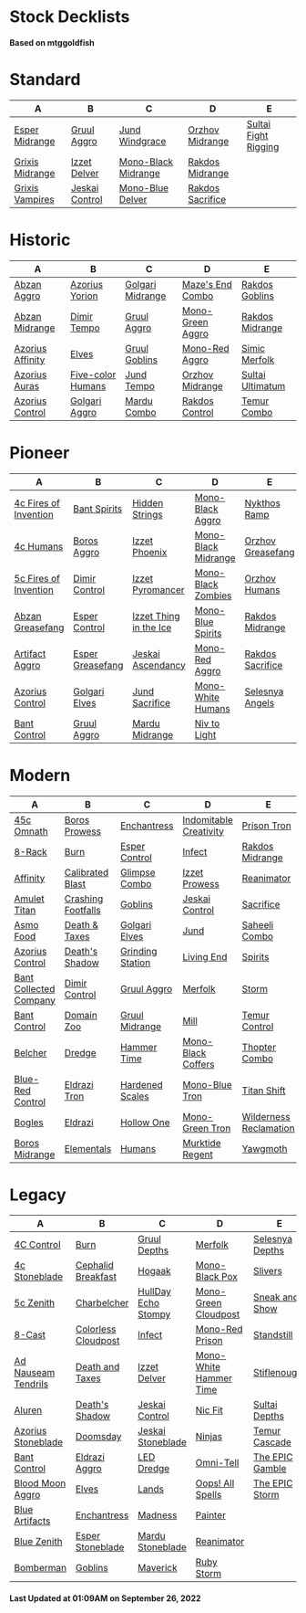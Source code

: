 # Stock Decklists
#### Based on mtggoldfish


# Standard

|                                A                                 |                               B                                |                                    C                                     |                                 D                                  |                                     E                                      |
|------------------------------------------------------------------|----------------------------------------------------------------|--------------------------------------------------------------------------|--------------------------------------------------------------------|----------------------------------------------------------------------------|
|[Esper Midrange](./mtggoldfish/Standard/decks/Esper_Midrange.md)  |[Gruul Aggro](./mtggoldfish/Standard/decks/Gruul_Aggro.md)      |[Jund Windgrace](./mtggoldfish/Standard/decks/Jund_Windgrace.md)          |[Orzhov Midrange](./mtggoldfish/Standard/decks/Orzhov_Midrange.md)  |[Sultai Fight Rigging](./mtggoldfish/Standard/decks/Sultai_Fight_Rigging.md)|
|[Grixis Midrange](./mtggoldfish/Standard/decks/Grixis_Midrange.md)|[Izzet Delver](./mtggoldfish/Standard/decks/Izzet_Delver.md)    |[Mono-Black Midrange](./mtggoldfish/Standard/decks/Mono-Black_Midrange.md)|[Rakdos Midrange](./mtggoldfish/Standard/decks/Rakdos_Midrange.md)  |                                                                            |
|[Grixis Vampires](./mtggoldfish/Standard/decks/Grixis_Vampires.md)|[Jeskai Control](./mtggoldfish/Standard/decks/Jeskai_Control.md)|[Mono-Blue Delver](./mtggoldfish/Standard/decks/Mono-Blue_Delver.md)      |[Rakdos Sacrifice](./mtggoldfish/Standard/decks/Rakdos_Sacrifice.md)|                                                                            |


# Historic

|                                 A                                  |                                  B                                   |                                 C                                  |                                 D                                  |                                 E                                  |
|--------------------------------------------------------------------|----------------------------------------------------------------------|--------------------------------------------------------------------|--------------------------------------------------------------------|--------------------------------------------------------------------|
|[Abzan Aggro](./mtggoldfish/Historic/decks/Abzan_Aggro.md)          |[Azorius Yorion](./mtggoldfish/Historic/decks/Azorius_Yorion.md)      |[Golgari Midrange](./mtggoldfish/Historic/decks/Golgari_Midrange.md)|[Maze's End Combo](./mtggoldfish/Historic/decks/Maze's_End_Combo.md)|[Rakdos Goblins](./mtggoldfish/Historic/decks/Rakdos_Goblins.md)    |
|[Abzan Midrange](./mtggoldfish/Historic/decks/Abzan_Midrange.md)    |[Dimir Tempo](./mtggoldfish/Historic/decks/Dimir_Tempo.md)            |[Gruul Aggro](./mtggoldfish/Historic/decks/Gruul_Aggro.md)          |[Mono-Green Aggro](./mtggoldfish/Historic/decks/Mono-Green_Aggro.md)|[Rakdos Midrange](./mtggoldfish/Historic/decks/Rakdos_Midrange.md)  |
|[Azorius Affinity](./mtggoldfish/Historic/decks/Azorius_Affinity.md)|[Elves](./mtggoldfish/Historic/decks/Elves.md)                        |[Gruul Goblins](./mtggoldfish/Historic/decks/Gruul_Goblins.md)      |[Mono-Red Aggro](./mtggoldfish/Historic/decks/Mono-Red_Aggro.md)    |[Simic Merfolk](./mtggoldfish/Historic/decks/Simic_Merfolk.md)      |
|[Azorius Auras](./mtggoldfish/Historic/decks/Azorius_Auras.md)      |[Five-color Humans](./mtggoldfish/Historic/decks/Five-color_Humans.md)|[Jund Tempo](./mtggoldfish/Historic/decks/Jund_Tempo.md)            |[Orzhov Midrange](./mtggoldfish/Historic/decks/Orzhov_Midrange.md)  |[Sultai Ultimatum](./mtggoldfish/Historic/decks/Sultai_Ultimatum.md)|
|[Azorius Control](./mtggoldfish/Historic/decks/Azorius_Control.md)  |[Golgari Aggro](./mtggoldfish/Historic/decks/Golgari_Aggro.md)        |[Mardu Combo](./mtggoldfish/Historic/decks/Mardu_Combo.md)          |[Rakdos Control](./mtggoldfish/Historic/decks/Rakdos_Control.md)    |[Temur Combo](./mtggoldfish/Historic/decks/Temur_Combo.md)          |


# Pioneer

|                                      A                                      |                                 B                                 |                                       C                                       |                                    D                                    |                                  E                                  |
|-----------------------------------------------------------------------------|-------------------------------------------------------------------|-------------------------------------------------------------------------------|-------------------------------------------------------------------------|---------------------------------------------------------------------|
|[4c Fires of Invention](./mtggoldfish/Pioneer/decks/4c_Fires_of_Invention.md)|[Bant Spirits](./mtggoldfish/Pioneer/decks/Bant_Spirits.md)        |[Hidden Strings](./mtggoldfish/Pioneer/decks/Hidden_Strings.md)                |[Mono-Black Aggro](./mtggoldfish/Pioneer/decks/Mono-Black_Aggro.md)      |[Nykthos Ramp](./mtggoldfish/Pioneer/decks/Nykthos_Ramp.md)          |
|[4c Humans](./mtggoldfish/Pioneer/decks/4c_Humans.md)                        |[Boros Aggro](./mtggoldfish/Pioneer/decks/Boros_Aggro.md)          |[Izzet Phoenix](./mtggoldfish/Pioneer/decks/Izzet_Phoenix.md)                  |[Mono-Black Midrange](./mtggoldfish/Pioneer/decks/Mono-Black_Midrange.md)|[Orzhov Greasefang](./mtggoldfish/Pioneer/decks/Orzhov_Greasefang.md)|
|[5c Fires of Invention](./mtggoldfish/Pioneer/decks/5c_Fires_of_Invention.md)|[Dimir Control](./mtggoldfish/Pioneer/decks/Dimir_Control.md)      |[Izzet Pyromancer](./mtggoldfish/Pioneer/decks/Izzet_Pyromancer.md)            |[Mono-Black Zombies](./mtggoldfish/Pioneer/decks/Mono-Black_Zombies.md)  |[Orzhov Humans](./mtggoldfish/Pioneer/decks/Orzhov_Humans.md)        |
|[Abzan Greasefang](./mtggoldfish/Pioneer/decks/Abzan_Greasefang.md)          |[Esper Control](./mtggoldfish/Pioneer/decks/Esper_Control.md)      |[Izzet Thing in the Ice](./mtggoldfish/Pioneer/decks/Izzet_Thing_in_the_Ice.md)|[Mono-Blue Spirits](./mtggoldfish/Pioneer/decks/Mono-Blue_Spirits.md)    |[Rakdos Midrange](./mtggoldfish/Pioneer/decks/Rakdos_Midrange.md)    |
|[Artifact Aggro](./mtggoldfish/Pioneer/decks/Artifact_Aggro.md)              |[Esper Greasefang](./mtggoldfish/Pioneer/decks/Esper_Greasefang.md)|[Jeskai Ascendancy](./mtggoldfish/Pioneer/decks/Jeskai_Ascendancy.md)          |[Mono-Red Aggro](./mtggoldfish/Pioneer/decks/Mono-Red_Aggro.md)          |[Rakdos Sacrifice](./mtggoldfish/Pioneer/decks/Rakdos_Sacrifice.md)  |
|[Azorius Control](./mtggoldfish/Pioneer/decks/Azorius_Control.md)            |[Golgari Elves](./mtggoldfish/Pioneer/decks/Golgari_Elves.md)      |[Jund Sacrifice](./mtggoldfish/Pioneer/decks/Jund_Sacrifice.md)                |[Mono-White Humans](./mtggoldfish/Pioneer/decks/Mono-White_Humans.md)    |[Selesnya Angels](./mtggoldfish/Pioneer/decks/Selesnya_Angels.md)    |
|[Bant Control](./mtggoldfish/Pioneer/decks/Bant_Control.md)                  |[Gruul Aggro](./mtggoldfish/Pioneer/decks/Gruul_Aggro.md)          |[Mardu Midrange](./mtggoldfish/Pioneer/decks/Mardu_Midrange.md)                |[Niv to Light](./mtggoldfish/Pioneer/decks/Niv_to_Light.md)              |                                                                     |


# Modern

|                                      A                                       |                                  B                                   |                                C                                 |                                      D                                       |                                      E                                       |
|------------------------------------------------------------------------------|----------------------------------------------------------------------|------------------------------------------------------------------|------------------------------------------------------------------------------|------------------------------------------------------------------------------|
|[45c Omnath](./mtggoldfish/Modern/decks/45c_Omnath.md)                        |[Boros Prowess](./mtggoldfish/Modern/decks/Boros_Prowess.md)          |[Enchantress](./mtggoldfish/Modern/decks/Enchantress.md)          |[Indomitable Creativity](./mtggoldfish/Modern/decks/Indomitable_Creativity.md)|[Prison Tron](./mtggoldfish/Modern/decks/Prison_Tron.md)                      |
|[8-Rack](./mtggoldfish/Modern/decks/8-Rack.md)                                |[Burn](./mtggoldfish/Modern/decks/Burn.md)                            |[Esper Control](./mtggoldfish/Modern/decks/Esper_Control.md)      |[Infect](./mtggoldfish/Modern/decks/Infect.md)                                |[Rakdos Midrange](./mtggoldfish/Modern/decks/Rakdos_Midrange.md)              |
|[Affinity](./mtggoldfish/Modern/decks/Affinity.md)                            |[Calibrated Blast](./mtggoldfish/Modern/decks/Calibrated_Blast.md)    |[Glimpse Combo](./mtggoldfish/Modern/decks/Glimpse_Combo.md)      |[Izzet Prowess](./mtggoldfish/Modern/decks/Izzet_Prowess.md)                  |[Reanimator](./mtggoldfish/Modern/decks/Reanimator.md)                        |
|[Amulet Titan](./mtggoldfish/Modern/decks/Amulet_Titan.md)                    |[Crashing Footfalls](./mtggoldfish/Modern/decks/Crashing_Footfalls.md)|[Goblins](./mtggoldfish/Modern/decks/Goblins.md)                  |[Jeskai Control](./mtggoldfish/Modern/decks/Jeskai_Control.md)                |[Sacrifice](./mtggoldfish/Modern/decks/Sacrifice.md)                          |
|[Asmo Food](./mtggoldfish/Modern/decks/Asmo_Food.md)                          |[Death & Taxes](./mtggoldfish/Modern/decks/Death_&_Taxes.md)          |[Golgari Elves](./mtggoldfish/Modern/decks/Golgari_Elves.md)      |[Jund](./mtggoldfish/Modern/decks/Jund.md)                                    |[Saheeli Combo](./mtggoldfish/Modern/decks/Saheeli_Combo.md)                  |
|[Azorius Control](./mtggoldfish/Modern/decks/Azorius_Control.md)              |[Death's Shadow](./mtggoldfish/Modern/decks/Death's_Shadow.md)        |[Grinding Station](./mtggoldfish/Modern/decks/Grinding_Station.md)|[Living End](./mtggoldfish/Modern/decks/Living_End.md)                        |[Spirits](./mtggoldfish/Modern/decks/Spirits.md)                              |
|[Bant Collected Company](./mtggoldfish/Modern/decks/Bant_Collected_Company.md)|[Dimir Control](./mtggoldfish/Modern/decks/Dimir_Control.md)          |[Gruul Aggro](./mtggoldfish/Modern/decks/Gruul_Aggro.md)          |[Merfolk](./mtggoldfish/Modern/decks/Merfolk.md)                              |[Storm](./mtggoldfish/Modern/decks/Storm.md)                                  |
|[Bant Control](./mtggoldfish/Modern/decks/Bant_Control.md)                    |[Domain Zoo](./mtggoldfish/Modern/decks/Domain_Zoo.md)                |[Gruul Midrange](./mtggoldfish/Modern/decks/Gruul_Midrange.md)    |[Mill](./mtggoldfish/Modern/decks/Mill.md)                                    |[Temur Control](./mtggoldfish/Modern/decks/Temur_Control.md)                  |
|[Belcher](./mtggoldfish/Modern/decks/Belcher.md)                              |[Dredge](./mtggoldfish/Modern/decks/Dredge.md)                        |[Hammer Time](./mtggoldfish/Modern/decks/Hammer_Time.md)          |[Mono-Black Coffers](./mtggoldfish/Modern/decks/Mono-Black_Coffers.md)        |[Thopter Combo](./mtggoldfish/Modern/decks/Thopter_Combo.md)                  |
|[Blue-Red Control](./mtggoldfish/Modern/decks/Blue-Red_Control.md)            |[Eldrazi Tron](./mtggoldfish/Modern/decks/Eldrazi_Tron.md)            |[Hardened Scales](./mtggoldfish/Modern/decks/Hardened_Scales.md)  |[Mono-Blue Tron](./mtggoldfish/Modern/decks/Mono-Blue_Tron.md)                |[Titan Shift](./mtggoldfish/Modern/decks/Titan_Shift.md)                      |
|[Bogles](./mtggoldfish/Modern/decks/Bogles.md)                                |[Eldrazi](./mtggoldfish/Modern/decks/Eldrazi.md)                      |[Hollow One](./mtggoldfish/Modern/decks/Hollow_One.md)            |[Mono-Green Tron](./mtggoldfish/Modern/decks/Mono-Green_Tron.md)              |[Wilderness Reclamation](./mtggoldfish/Modern/decks/Wilderness_Reclamation.md)|
|[Boros Midrange](./mtggoldfish/Modern/decks/Boros_Midrange.md)                |[Elementals](./mtggoldfish/Modern/decks/Elementals.md)                |[Humans](./mtggoldfish/Modern/decks/Humans.md)                    |[Murktide Regent](./mtggoldfish/Modern/decks/Murktide_Regent.md)              |[Yawgmoth](./mtggoldfish/Modern/decks/Yawgmoth.md)                            |


# Legacy

|                                   A                                    |                                   B                                    |                                   C                                    |                                      D                                       |                               E                                |
|------------------------------------------------------------------------|------------------------------------------------------------------------|------------------------------------------------------------------------|------------------------------------------------------------------------------|----------------------------------------------------------------|
|[4C Control](./mtggoldfish/Legacy/decks/4C_Control.md)                  |[Burn](./mtggoldfish/Legacy/decks/Burn.md)                              |[Gruul Depths](./mtggoldfish/Legacy/decks/Gruul_Depths.md)              |[Merfolk](./mtggoldfish/Legacy/decks/Merfolk.md)                              |[Selesnya Depths](./mtggoldfish/Legacy/decks/Selesnya_Depths.md)|
|[4c Stoneblade](./mtggoldfish/Legacy/decks/4c_Stoneblade.md)            |[Cephalid Breakfast](./mtggoldfish/Legacy/decks/Cephalid_Breakfast.md)  |[Hogaak](./mtggoldfish/Legacy/decks/Hogaak.md)                          |[Mono-Black Pox](./mtggoldfish/Legacy/decks/Mono-Black_Pox.md)                |[Slivers](./mtggoldfish/Legacy/decks/Slivers.md)                |
|[5c Zenith](./mtggoldfish/Legacy/decks/5c_Zenith.md)                    |[Charbelcher](./mtggoldfish/Legacy/decks/Charbelcher.md)                |[HullDay Echo Stompy](./mtggoldfish/Legacy/decks/HullDay_Echo_Stompy.md)|[Mono-Green Cloudpost](./mtggoldfish/Legacy/decks/Mono-Green_Cloudpost.md)    |[Sneak and Show](./mtggoldfish/Legacy/decks/Sneak_and_Show.md)  |
|[8-Cast](./mtggoldfish/Legacy/decks/8-Cast.md)                          |[Colorless Cloudpost](./mtggoldfish/Legacy/decks/Colorless_Cloudpost.md)|[Infect](./mtggoldfish/Legacy/decks/Infect.md)                          |[Mono-Red Prison](./mtggoldfish/Legacy/decks/Mono-Red_Prison.md)              |[Standstill](./mtggoldfish/Legacy/decks/Standstill.md)          |
|[Ad Nauseam Tendrils](./mtggoldfish/Legacy/decks/Ad_Nauseam_Tendrils.md)|[Death and Taxes](./mtggoldfish/Legacy/decks/Death_and_Taxes.md)        |[Izzet Delver](./mtggoldfish/Legacy/decks/Izzet_Delver.md)              |[Mono-White Hammer Time](./mtggoldfish/Legacy/decks/Mono-White_Hammer_Time.md)|[Stiflenought](./mtggoldfish/Legacy/decks/Stiflenought.md)      |
|[Aluren](./mtggoldfish/Legacy/decks/Aluren.md)                          |[Death's Shadow](./mtggoldfish/Legacy/decks/Death's_Shadow.md)          |[Jeskai Control](./mtggoldfish/Legacy/decks/Jeskai_Control.md)          |[Nic Fit](./mtggoldfish/Legacy/decks/Nic_Fit.md)                              |[Sultai Depths](./mtggoldfish/Legacy/decks/Sultai_Depths.md)    |
|[Azorius Stoneblade](./mtggoldfish/Legacy/decks/Azorius_Stoneblade.md)  |[Doomsday](./mtggoldfish/Legacy/decks/Doomsday.md)                      |[Jeskai Stoneblade](./mtggoldfish/Legacy/decks/Jeskai_Stoneblade.md)    |[Ninjas](./mtggoldfish/Legacy/decks/Ninjas.md)                                |[Temur Cascade](./mtggoldfish/Legacy/decks/Temur_Cascade.md)    |
|[Bant Control](./mtggoldfish/Legacy/decks/Bant_Control.md)              |[Eldrazi Aggro](./mtggoldfish/Legacy/decks/Eldrazi_Aggro.md)            |[LED Dredge](./mtggoldfish/Legacy/decks/LED_Dredge.md)                  |[Omni-Tell](./mtggoldfish/Legacy/decks/Omni-Tell.md)                          |[The EPIC Gamble](./mtggoldfish/Legacy/decks/The_EPIC_Gamble.md)|
|[Blood Moon Aggro](./mtggoldfish/Legacy/decks/Blood_Moon_Aggro.md)      |[Elves](./mtggoldfish/Legacy/decks/Elves.md)                            |[Lands](./mtggoldfish/Legacy/decks/Lands.md)                            |[Oops! All Spells](./mtggoldfish/Legacy/decks/Oops!_All_Spells.md)            |[The EPIC Storm](./mtggoldfish/Legacy/decks/The_EPIC_Storm.md)  |
|[Blue Artifacts](./mtggoldfish/Legacy/decks/Blue_Artifacts.md)          |[Enchantress](./mtggoldfish/Legacy/decks/Enchantress.md)                |[Madness](./mtggoldfish/Legacy/decks/Madness.md)                        |[Painter](./mtggoldfish/Legacy/decks/Painter.md)                              |                                                                |
|[Blue Zenith](./mtggoldfish/Legacy/decks/Blue_Zenith.md)                |[Esper Stoneblade](./mtggoldfish/Legacy/decks/Esper_Stoneblade.md)      |[Mardu Stoneblade](./mtggoldfish/Legacy/decks/Mardu_Stoneblade.md)      |[Reanimator](./mtggoldfish/Legacy/decks/Reanimator.md)                        |                                                                |
|[Bomberman](./mtggoldfish/Legacy/decks/Bomberman.md)                    |[Goblins](./mtggoldfish/Legacy/decks/Goblins.md)                        |[Maverick](./mtggoldfish/Legacy/decks/Maverick.md)                      |[Ruby Storm](./mtggoldfish/Legacy/decks/Ruby_Storm.md)                        |                                                                |



#### Last Updated at 01:09AM on September 26, 2022